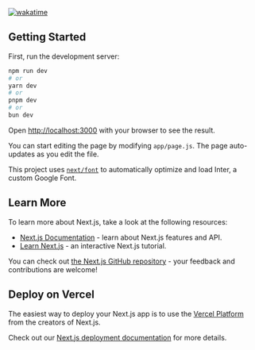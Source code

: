 <a href="https://wakatime.com/badge/user/8f8a5854-8346-48b3-a0d4-9835980803aa/project/2b3a7a32-67c8-4f56-b224-4f125f7f9c4b"><img src="https://wakatime.com/badge/user/8f8a5854-8346-48b3-a0d4-9835980803aa/project/2b3a7a32-67c8-4f56-b224-4f125f7f9c4b.svg" alt="wakatime"></a>

## Getting Started

First, run the development server:

```bash
npm run dev
# or
yarn dev
# or
pnpm dev
# or
bun dev
```

Open [http://localhost:3000](http://localhost:3000) with your browser to see the result.

You can start editing the page by modifying `app/page.js`. The page auto-updates as you edit the file.

This project uses [`next/font`](https://nextjs.org/docs/basic-features/font-optimization) to automatically optimize and load Inter, a custom Google Font.

## Learn More

To learn more about Next.js, take a look at the following resources:

- [Next.js Documentation](https://nextjs.org/docs) - learn about Next.js features and API.
- [Learn Next.js](https://nextjs.org/learn) - an interactive Next.js tutorial.

You can check out [the Next.js GitHub repository](https://github.com/vercel/next.js/) - your feedback and contributions are welcome!

## Deploy on Vercel

The easiest way to deploy your Next.js app is to use the [Vercel Platform](https://vercel.com/new?utm_medium=default-template&filter=next.js&utm_source=create-next-app&utm_campaign=create-next-app-readme) from the creators of Next.js.

Check out our [Next.js deployment documentation](https://nextjs.org/docs/deployment) for more details.
